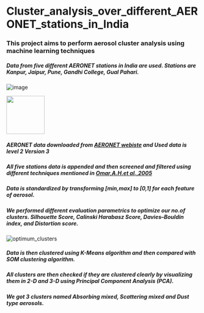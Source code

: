# Cluster_analysis_over_different_AERONET_stations_in_India

### This project aims to perform aerosol cluster analysis using machine learning techniques 

##### Data from five different AERONET stations in India are used. Stations are Kanpur, Jaipur, Pune, Gandhi College, Gual Pahari.

![image](https://user-images.githubusercontent.com/116994415/204876053-bd0cb5f5-3f74-4320-8d8a-c0b3f175d15b.png=500x500)

<img src="[https://your-image-url.type](https://user-images.githubusercontent.com/116994415/204876053-bd0cb5f5-3f74-4320-8d8a-c0b3f175d15b.png)" width="100" height="100">


##### AERONET data downloaded from [AERONET webiste](https://aeronet.gsfc.nasa.gov/cgi-bin/webtool_aod_v3?stage=2&region=Asia&state=India) and Used data is level 2 Version 3 

##### All five stations data is appended and then screened and filtered using different techniques mentioned in [Omar,A.H.et al.,2005](https://agupubs.onlinelibrary.wiley.com/doi/full/10.1029/2004JD004874) 

##### Data is standardized by transforming [min,max] to [0,1] for each feature of aerosol.

##### We performed different evaluation parametrics to optimize our no.of clusters. Silhouette Score, Calinski Harabasz Score, Davies–Bouldin index, and Distortion score.
![optimum_clusters](https://user-images.githubusercontent.com/116994415/204875502-769468ab-0947-4536-a899-7ba8bb625d6e.png=500x500)

##### Data is then clustered using K-Means algorithm and then compared with SOM clustering algorithm.

##### All clusters are then checked if they are clustered clearly by visualizing them in 2-D and 3-D using Principal Component Analysis (PCA).

##### We got 3 clusters named Absorbing mixed, Scattering mixed and Dust type aerosols.
